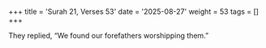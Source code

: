 +++
title = 'Surah 21, Verses 53'
date = '2025-08-27'
weight = 53
tags = []
+++

They replied, “We found our forefathers worshipping them.”